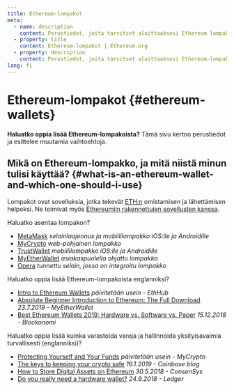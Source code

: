 ```yaml
---
title: Ethereum-lompakot
meta:
  - name: description
    content: Perustiedot, joita tarvitset aloittaaksesi Ethereum lompakoiden käytön.
  - property: title
    content: Ethereum-lompakot | Ethereum.org
  - property: description
    content: Perustiedot, joita tarvitset aloittaaksesi Ethereum-lompakoiden käytön.
lang: fi
---
```


# Ethereum-lompakot {#ethereum-wallets}

<div class="featured">

**Haluatko oppia lisää Ethereum-lompakoista?** Tämä sivu kertoo perustiedot ja esittelee muutamia vaihtoehtoja.

</div>

## Mikä on Ethereum-lompakko, ja mitä niistä minun tulisi käyttää? {#what-is-an-ethereum-wallet-and-which-one-should-i-use}

Lompakot ovat sovelluksia, jotka tekevät [ETH:n](/fi/eth/) omistamisen ja lähettämisen helpoksi. Ne toimivat myös [Ethereumiin rakennettujen sovellusten kanssa](/fi/dapps/).

Haluatko asentaa lompakon?

- [MetaMask](https://metamask.io) _selainlaajennus ja mobiililompakko iOS:lle ja Androidille_
- [MyCrypto](https://mycrypto.com) _web-pohjainen lompakko_
- [TrustWallet](https://trustwallet.com/) _mobiililompakko iOS:lle ja Androidille_
- [MyEtherWallet](https://www.myetherwallet.com/) _asiakaspuolella ohjattu lompakko_
- [Opera](https://www.opera.com/crypto) _tunnettu selain, jossa on integroitu lompakko_

Haluatko oppia lisää Ethereum-lompakoista englanniksi?

- [Intro to Ethereum Wallets](https://docs.ethhub.io/using-ethereum/wallets/intro-to-ethereum-wallets/) _päivitetään usein - EthHub_
- [Absolute Beginner Introduction to Ethereum: The Full Download](https://www.mewtopia.com/absolute-beginners-guide/) _23.7.2019 - MyEtherWallet_
- [Best Ethereum Wallets 2019: Hardware vs. Software vs. Paper](https://blockonomi.com/best-ethereum-wallets/) _15.12.2018 - Blockonomi_

Haluatko oppia lisää kuinka varastoida varoja ja hallinnoida yksityisavaimia turvallisesti (englanniksi)?

- [Protecting Yourself and Your Funds](https://support.mycrypto.com/staying-safe/protecting-yourself-and-your-funds) _päivitetään usein - MyCrypto_
- [The keys to keeping your crypto safe](https://blog.coinbase.com/the-keys-to-keeping-your-crypto-safe-96d497cce6cf) _16.1.2019 - Coinbase blog_
- [How to Store Digital Assets on Ethereum](https://media.consensys.net/how-to-store-digital-assets-on-ethereum-a2bfdcf66bd0) _30.5.2018 - ConsenSys_
- [Do you really need a hardware wallet?](https://medium.com/ledger-on-security-and-blockchain/ledger-101-part-1-do-you-really-need-a-hardware-wallet-7f5abbadd945) _24.9.2018 - Ledger_
